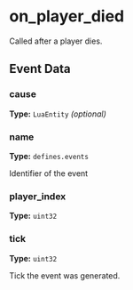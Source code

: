 # on_player_died

Called after a player dies.

## Event Data

### cause

**Type:** `LuaEntity` *(optional)*

### name

**Type:** `defines.events`

Identifier of the event

### player_index

**Type:** `uint32`

### tick

**Type:** `uint32`

Tick the event was generated.

